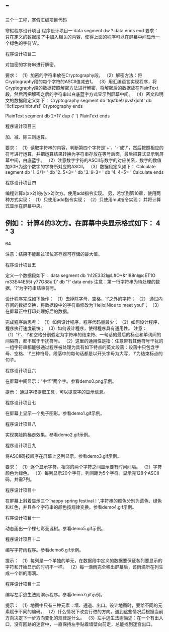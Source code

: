 # -
三个一工程，寒假汇编项目代码

寒假程序设计项目
程序设计项目一
data segment
     dw ?
data ends
end
要求：
只在定义的数据段'?'中加入相关的内容，使得上面的程序可以在屏幕中间显示一个绿色的字符'A'。

	
程序设计项目二

对加密的字符串进行解密。

要求：
（1）加密的字符串放在Cryptography段。
（2）解密方法：将Cryptography段的每个字符的ASCII值减去1。 
（3）用汇编语言实现程序，将Cryptography段的数据按照解密方法进行解密，将解密后的数据放在PlainText段，然后再把解密之后的字符串以白底蓝字方式显示到屏幕中间。
（4）密文和明文的数据段定义如下：
Cryptography segment
        db 'tqsfbe!zpvs!xjoht'
        db '!!cf!zpvs!nbtufs!'
Cryptography ends

PlainText segment
        db 2*17 dup (' ')
PlainText ends
 	
		
程序设计项目三
	
加、减、除三则运算。

要求：
（1）读取字符串的内容，判断第四个字符是'+'、'-'或'/'，然后按照相应的符号进行运算，并把运算结果转换为字符串存放在等号后面，最后把算式显示到屏幕中间，白底蓝字。
（2）注意数字字符的ASCII与数字的对应关系，数字的数值加30H为这个数字的字符所对应的ASCII。
（3）数据段定义如下：
Calculate segment
        db '1. 3/1=         '
        db '2. 5+3=         '
        db '3. 9-3=         '
        db '4. 4+5=         '
Calculate ends
	
	
程序设计项目四

编程计算x(x>2)的y(y>2)次方。使用add指令实现。
另，若学到第10章，使用两种方式实现：
（1）只使用add指令实现；
（2）只使用mul指令实现；
并将计算式显示在屏幕中央。

例如：
计算4的3次方。在屏幕中央显示格式如下：
 4
 ^
 3
 -----
 64

注意：结果不能超过16位寄存器可存储的最大值。


程序设计项目五

定义一个数据段如下：
data segment
	db 'h12E332l@L#O*&^!88nI@cE$% %$T1O m33E44E55t y77O88u!()'
	db '?'
data ends
注意：第一行字符串为待处理的数据，'?'为字符串结束符号。

设计程序完成如下操作：
（1）去掉除字母、空格、'!'之外的字符；
（2） 通过内存间的数据交换，将数据段中的字符串修改为'Hello!Nice to meet you!'；
（3）在屏幕正中打印处理好后的数据。

完成程序后思考：
（1）如何设计程序，程序代码量最少；
（2）如何设计程序，程序执行速度最快；
（3）如何设计程序，使得程序具有通用性。
注意：
（1）'?'、'!'和空格分别假定为字符串的结束符、一句话的最后的标点和单词间的间隔符，都不属于干扰符号。
（2）这里的通用性是指：任意带有其他符号干扰的一组字符串都能够通过程序被处理为具有如下特点的英文段落：段落中只包含字母、空格、'!'三种符号。段落中的每句话都是以开头字母为大写，'!'为结束标点的句子。


程序设计项目六

在屏幕中间显示：“中华”两个字。参看demo0.png示例。

提示：
通过字模提取工具，可以提取字的显示信息。

程序设计项目七

在屏幕上显示一个兔子图形。参看demo1.gif示例。


程序设计项目八

实现笑脸阶梯走效果。参看demo2.gif示例。


程序设计项目九

将ASCII码按顺序在屏幕上竖列显示。参看demo3.gif示例。

要求：
（1）逐个显示字符，相邻的两个字符之间显示要有时间间隔。
（2）字符颜色为绿色。
（3）每列显示20个字符，列间距为5个字符。显示完128个ASCII码，共需7列。


程序设计项目十

在屏幕上斜着显示三个‘happy spring festival！’,字符串的颜色分别为蓝色、绿色和红色，并且各个字符串的颜色按规律变换。参看demo4.gif示例。


程序设计项目十一
	
动态画出一个棵七彩圣诞树。参看demo5.gif示例。
	
	
程序设计项目十二
	
编写字符雨程序。参看demo6.gif示例。
  
提示：
（1）每列是一个单独的单元，在数据段中定义的数据要保证各列要显示的字符和开始显示的时机不一样。
（2）每一滴雨完全移出屏幕后，该雨滴所在列生成一个新的雨滴。


程序设计项目十三
	
编写左手逃生法则演示程序。参看demo7.gif示例。
	
提示：
（1）地图中只有三种元素：墙、通道、出口。设计地图时，要给不同的元素赋予不同的编码。
（2）什么情况下改变行进的方向。遇到这些情况后根据当前方向决定下一步方向变化的规律是什么。
（3）左手逃生法则简述：在一个有出入口，没有回路的迷宫中，一直保持左手贴着墙壁向前走，总能找到迷宫出口。

